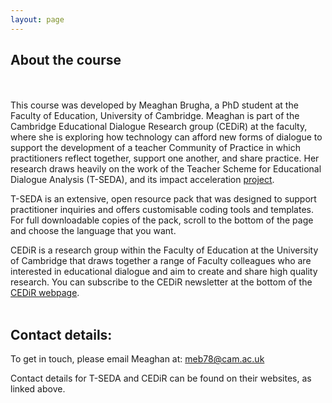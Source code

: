 ```yaml
---
layout: page
---
```


## About the course
<br/><br/>
This course was developed by Meaghan Brugha, a PhD student at the Faculty of Education, University of Cambridge. Meaghan is part of the Cambridge Educational Dialogue Research group (CEDiR) at the faculty, where she is exploring how technology can afford new forms of dialogue to support the development of a teacher Community of Practice in which practitioners reflect together, support one another, and share practice. Her research draws heavily on the work of the Teacher Scheme for Educational Dialogue Analysis (T-SEDA), and its impact acceleration [project](https://www.educ.cam.ac.uk/research/programmes/tseda/).

T-SEDA is an extensive, open resource pack that was designed to support practitioner inquiries and offers customisable coding tools and templates. For full downloadable copies of the pack, scroll to the bottom of the page and choose the language that you want.

CEDiR is a research group within the Faculty of Education at the University of Cambridge that draws together a range of Faculty colleagues who are interested in educational dialogue and aim to create and share high quality research. You can subscribe to the CEDiR newsletter at the bottom of the [CEDiR webpage](https://www.educ.cam.ac.uk/research/groups/cedir/).
<br/><br/>
## Contact details:

To get in touch, please email Meaghan at: meb78@cam.ac.uk

Contact details for T-SEDA and CEDiR can be found on their websites, as linked above.
